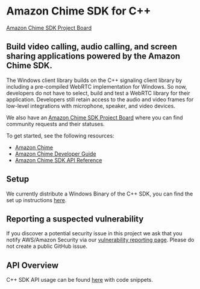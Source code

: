 # Amazon Chime SDK for C++
[Amazon Chime SDK Project Board](https://aws.github.io/amazon-chime-sdk-js/modules/projectboard.html)

## Build video calling, audio calling, and screen sharing applications powered by the Amazon Chime SDK.

The Windows client library builds on the C++ signaling client library by including a pre-compiled WebRTC implementation for Windows. So now, developers do not have to select, build and test a WebRTC library for their application. Developers still retain access to the audio and video frames for low-level integrations with microphone, speaker, and video devices.

We also have an [Amazon Chime SDK Project Board](https://aws.github.io/amazon-chime-sdk-js/modules/projectboard.html) where you can find community requests and their statuses.

To get started, see the following resources:

* [Amazon Chime](https://aws.amazon.com/chime)
* [Amazon Chime Developer Guide](https://docs.aws.amazon.com/chime/latest/dg/what-is-chime.html)
* [Amazon Chime SDK API Reference](http://docs.aws.amazon.com/chime/latest/APIReference/Welcome.html)

## Setup

We currently distribute a Windows Binary of the C++ SDK, you can find the set up instructions [here](https://github.com/aws/amazon-chime-sdk-cpp/guides/setup_windows.md).

## Reporting a suspected vulnerability

If you discover a potential security issue in this project we ask that you notify AWS/Amazon Security via our [vulnerability reporting page](https://aws.amazon.com/security/vulnerability-reporting/). Please do not create a public GitHub issue.

## API Overview

C++ SDK API usage can be found [here](https://github.com/aws/amazon-chime-sdk-cpp/guides/api_overview.md) with code snippets.
